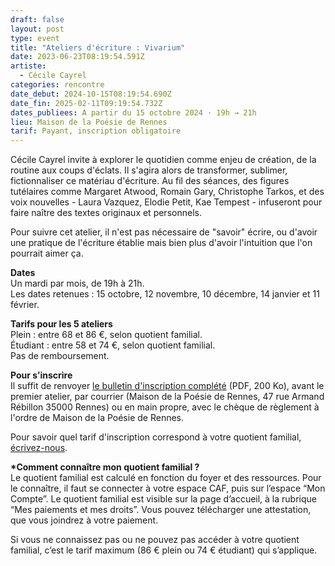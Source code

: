```yaml
---
draft: false
layout: post
type: event
title: "Ateliers d'écriture : Vivarium"
date: 2023-06-23T08:19:54.591Z
artiste:
  - Cécile Cayrel
categories: rencontre
date_debut: 2024-10-15T08:19:54.690Z
date_fin: 2025-02-11T09:19:54.732Z
dates_publiees: A partir du 15 octobre 2024 · 19h → 21h
lieu: Maison de la Poésie de Rennes
tarif: Payant, inscription obligatoire
---
```

Cécile Cayrel invite à explorer le quotidien comme enjeu de création, de la routine aux coups d'éclats. Il s'agira alors de transformer, sublimer, fictionnaliser ce matériau d'écriture. Au fil des séances, des figures tutélaires comme Margaret Atwood, Romain Gary, Christophe Tarkos, et des voix nouvelles - Laura Vazquez, Elodie Petit, Kae Tempest - infuseront pour faire naître des textes originaux et personnels.

Pour suivre cet atelier, il n'est pas nécessaire de "savoir" écrire, ou d'avoir une pratique de l'écriture établie mais bien plus d'avoir l'intuition que l'on pourrait aimer ça. 

**Dates**\
Un mardi par mois, de 19h à 21h.\
Les dates retenues : 15 octobre, 12 novembre, 10 décembre, 14 janvier et 11 février.

**Tarifs pour les 5 ateliers**\
Plein : entre 68 et 86 €, selon quotient familial.\
Étudiant : entre 58 et 74 €, selon quotient familial.\
Pas de remboursement.

**Pour s’inscrire**\
Il suffit de renvoyer [le bulletin d'inscription complété](/imgs/inscription-ateliers-d-criture-vivarium.pdf) (PDF, 200 Ko), avant le premier atelier, par courrier (Maison de la Poésie de Rennes, 47 rue Armand Rébillon 35000 Rennes) ou en main propre, avec le chèque de règlement à l'ordre de Maison de la Poésie de Rennes.

Pour savoir quel tarif d'inscription correspond à votre quotient familial, [écrivez-nous](mailto:contact@maiporennes.fr).

**\*Comment connaître mon quotient familial ?**\
Le quotient familial est calculé en fonction du foyer et des ressources. Pour le connaître, il faut se connecter à votre espace CAF, puis sur l’espace “Mon Compte”. Le quotient familial est visible sur la page d’accueil, à la rubrique “Mes paiements et mes droits”. Vous pouvez télécharger une attestation, que vous joindrez à votre paiement.

Si vous ne connaissez pas ou ne pouvez pas accéder à votre quotient familial, c’est le tarif maximum (86 € plein ou 74 € étudiant) qui s’applique.
